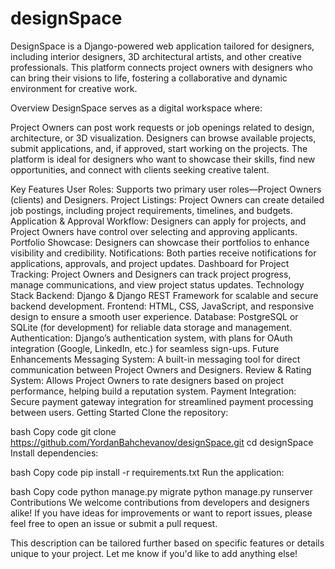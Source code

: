 # designSpace
DesignSpace is a Django-powered web application tailored for designers, including interior designers, 3D architectural artists, and other creative professionals. This platform connects project owners with designers who can bring their visions to life, fostering a collaborative and dynamic environment for creative work.

Overview
DesignSpace serves as a digital workspace where:

Project Owners can post work requests or job openings related to design, architecture, or 3D visualization.
Designers can browse available projects, submit applications, and, if approved, start working on the projects.
The platform is ideal for designers who want to showcase their skills, find new opportunities, and connect with clients seeking creative talent.

Key Features
User Roles: Supports two primary user roles—Project Owners (clients) and Designers.
Project Listings: Project Owners can create detailed job postings, including project requirements, timelines, and budgets.
Application & Approval Workflow: Designers can apply for projects, and Project Owners have control over selecting and approving applicants.
Portfolio Showcase: Designers can showcase their portfolios to enhance visibility and credibility.
Notifications: Both parties receive notifications for applications, approvals, and project updates.
Dashboard for Project Tracking: Project Owners and Designers can track project progress, manage communications, and view project status updates.
Technology Stack
Backend: Django & Django REST Framework for scalable and secure backend development.
Frontend: HTML, CSS, JavaScript, and responsive design to ensure a smooth user experience.
Database: PostgreSQL or SQLite (for development) for reliable data storage and management.
Authentication: Django’s authentication system, with plans for OAuth integration (Google, LinkedIn, etc.) for seamless sign-ups.
Future Enhancements
Messaging System: A built-in messaging tool for direct communication between Project Owners and Designers.
Review & Rating System: Allows Project Owners to rate designers based on project performance, helping build a reputation system.
Payment Integration: Secure payment gateway integration for streamlined payment processing between users.
Getting Started
Clone the repository:

bash
Copy code
git clone https://github.com/YordanBahchevanov/designSpace.git
cd designSpace
Install dependencies:

bash
Copy code
pip install -r requirements.txt
Run the application:

bash
Copy code
python manage.py migrate
python manage.py runserver
Contributions
We welcome contributions from developers and designers alike! If you have ideas for improvements or want to report issues, please feel free to open an issue or submit a pull request.

This description can be tailored further based on specific features or details unique to your project. Let me know if you'd like to add anything else!
